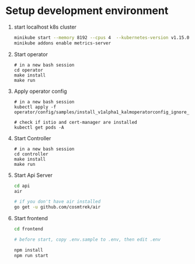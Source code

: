 # Setup development environment

1. start localhost k8s cluster

    ```bash
    minikube start --memory 8192 --cpus 4  --kubernetes-version v1.15.0
    minikube addons enable metrics-server
    ```
2. Start operator

    ```
    # in a new bash session
    cd operator
    make install
    make run
    ```
3. Apply operator config
    ```
    # in a new bash session
    kubectl apply -f operator/config/samples/install_v1alpha1_kalmoperatorconfig_ignore_kalm_controller.yaml

    # check if istio and cert-manager are installed
    kubectl get pods -A
    ```

4. Start Controller

    ```
    # in a new bash session
    cd controller
    make install
    make run
    ```

5. Start Api Server

    ```bash
    cd api
    air

    # if you don't have air installed
    go get -u github.com/cosmtrek/air
    ```

6. Start frontend

    ```bash
    cd frontend

    # before start, copy .env.sample to .env, then edit .env

    npm install
    npm run start
    ```